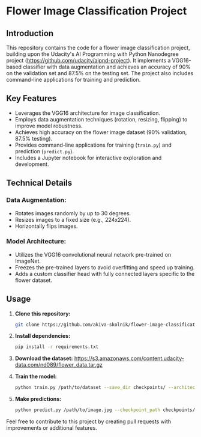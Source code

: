 # Flower Image Classification Project

## Introduction

This repository contains the code for a flower image classification project, building upon the Udacity's AI Programming
with Python Nanodegree project (https://github.com/udacity/aipnd-project). It implements a VGG16-based classifier with
data augmentation and achieves an accuracy of 90% on the validation set and 87.5% on the testing set. The project also
includes command-line applications for training and prediction.

## Key Features

- Leverages the VGG16 architecture for image classification.
- Employs data augmentation techniques (rotation, resizing, flipping) to improve model robustness.
- Achieves high accuracy on the flower image dataset (90% validation, 87.5% testing).
- Provides command-line applications for training (`train.py`) and prediction (`predict.py`).
- Includes a Jupyter notebook for interactive exploration and development.

## Technical Details

### Data Augmentation:

- Rotates images randomly by up to 30 degrees.
- Resizes images to a fixed size (e.g., 224x224).
- Horizontally flips images.

### Model Architecture:

- Utilizes the VGG16 convolutional neural network pre-trained on ImageNet.
- Freezes the pre-trained layers to avoid overfitting and speed up training.
- Adds a custom classifier head with fully connected layers specific to the flower dataset.


## Usage

1. **Clone this repository:**
    ```bash
    git clone https://github.com/akiva-skolnik/flower-image-classification.git
    ```
2. **Install dependencies:**
    ```bash
    pip install -r requirements.txt
    ```

3. **Download the dataset:**
   https://s3.amazonaws.com/content.udacity-data.com/nd089/flower_data.tar.gz

4. **Train the model:**
    ```bash
    python train.py /path/to/dataset --save_dir checkpoints/ --architecture vgg16 --learning_rate 0.001 --hidden_units 512 256 --epochs 10 --gpu
    ```

5. **Make predictions:**

    ```bash
    python predict.py /path/to/image.jpg --checkpoint_path checkpoints/checkpoint.pth --top_k 5 --category_names cat_to_name.json --gpu
    ```

Feel free to contribute to this project by creating pull requests with improvements or additional features.